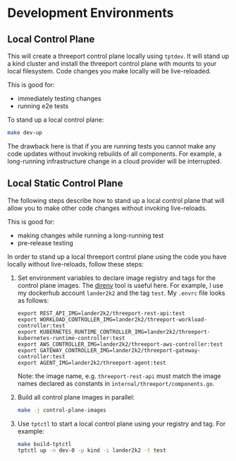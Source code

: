 # Development Environments

## Local Control Plane

This will create a threeport control plane locally using `tptdev`.  It will stand
up a kind cluster and install the threeport control plane with mounts to your
local filesystem.  Code changes you make locally will be live-reloaded.

This is good for:
* immediately testing changes
* running e2e tests

To stand up a local control plane:

```bash
make dev-up
```

The drawback here is that if you are running tests you cannot make any code
updates without invoking rebuilds of all components.  For example, a long-running
infrastructure change in a cloud provider will be interrupted.

## Local Static Control Plane

The following steps describe how to stand up a local control plane that will
allow you to make other code changes without invoking live-reloads.

This is good for:
* making changes while running a long-running test
* pre-release testing

In order to stand up a local threeport control plane using the code you have
locally without live-reloads, follow these steps:

1. Set environment variables to declare image registry and tags for the control
   plane images.  The [direnv](https://direnv.net/) tool is useful here.  For
   example, I use my dockerhub account `lander2k2` and the tag `test`.  My
   `.envrc` file looks as follows:

   ```
   export REST_API_IMG=lander2k2/threeport-rest-api:test
   export WORKLOAD_CONTROLLER_IMG=lander2k2/threeport-workload-controller:test
   export KUBERNETES_RUNTIME_CONTROLLER_IMG=lander2k2/threeport-kubernetes-runtime-controller:test
   export AWS_CONTROLLER_IMG=lander2k2/threeport-aws-controller:test
   export GATEWAY_CONTROLLER_IMG=lander2k2/threeport-gateway-controller:test
   export AGENT_IMG=lander2k2/threeport-agent:test
   ```

   Note: the image name, e.g. `threeport-rest-api` must match the image names
   declared as constants in `internal/threeport/components.go`.

1. Build all control plane images in parallel:

   ```bash
   make -j control-plane-images
   ```

1. Use `tptctl` to start a local control plane using your registry and tag.  For
   example:

   ```bash
   make build-tptctl
   tptctl up -n dev-0 -p kind -i lander2k2 -t test
   ```

